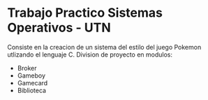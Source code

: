 # Trabajo Practico Sistemas Operativos - UTN

Consiste en la creacion de un sistema del estilo del juego Pokemon utlizando el lenguaje C. 
Division de proyecto en modulos:
- Broker
- Gameboy
- Gamecard
- Biblioteca
